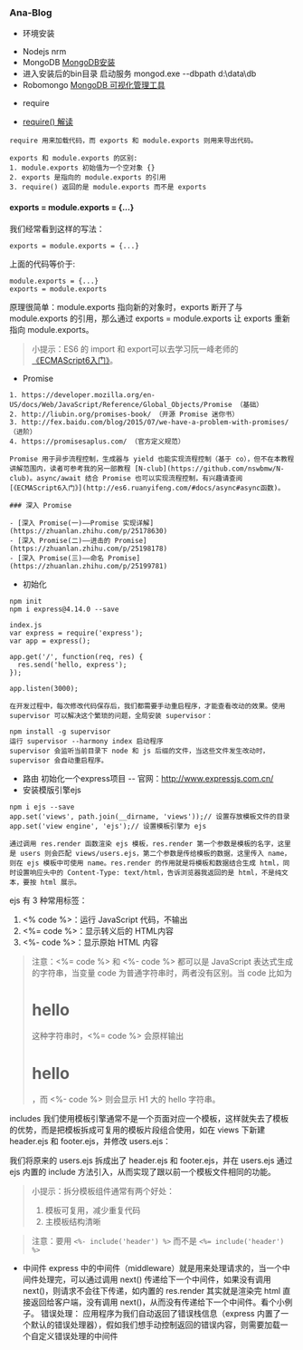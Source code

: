 ### Ana-Blog
- 环境安装
 + Nodejs nrm 
 + MongoDB [MongoDB安装](https://www.mongodb.com/download-center?jmp=nav) 
 + 进入安装后的bin目录 启动服务 mongod.exe --dbpath d:\data\db
 + Robomongo [MongoDB 可视化管理工具](https://robomongo.org/download) 
- require
 + [require() 解读](http://www.ruanyifeng.com/blog/2015/05/require.html)    
 ```
 require 用来加载代码，而 exports 和 module.exports 则用来导出代码。

exports 和 module.exports 的区别:
1. module.exports 初始值为一个空对象 {}
2. exports 是指向的 module.exports 的引用
3. require() 返回的是 module.exports 而不是 exports
 ```
#### exports = module.exports = {...}

我们经常看到这样的写法：
```
exports = module.exports = {...}
```
上面的代码等价于:
```
module.exports = {...}
exports = module.exports
```
原理很简单：module.exports 指向新的对象时，exports 断开了与 module.exports 的引用，那么通过 exports = module.exports 让 exports 重新指向 module.exports。

> 小提示：ES6 的 import 和 export可以去学习阮一峰老师的[《ECMAScript6入门》](http://es6.ruanyifeng.com/)。

- Promise
```
1. https://developer.mozilla.org/en-US/docs/Web/JavaScript/Reference/Global_Objects/Promise （基础）
2. http://liubin.org/promises-book/ （开源 Promise 迷你书）
3. http://fex.baidu.com/blog/2015/07/we-have-a-problem-with-promises/ （进阶）
4. https://promisesaplus.com/ （官方定义规范）

Promise 用于异步流程控制，生成器与 yield 也能实现流程控制（基于 co），但不在本教程讲解范围内，读者可参考我的另一部教程 [N-club](https://github.com/nswbmw/N-club)。async/await 结合 Promise 也可以实现流程控制，有兴趣请查阅 [《ECMAScript6入门》](http://es6.ruanyifeng.com/#docs/async#async函数)。

### 深入 Promise

- [深入 Promise(一)——Promise 实现详解](https://zhuanlan.zhihu.com/p/25178630)
- [深入 Promise(二)——进击的 Promise](https://zhuanlan.zhihu.com/p/25198178)
- [深入 Promise(三)——命名 Promise](https://zhuanlan.zhihu.com/p/25199781)
```

- 初始化
```
npm init 
npm i express@4.14.0 --save

index.js
var express = require('express');
var app = express();

app.get('/', function(req, res) {
  res.send('hello, express');
});

app.listen(3000);

在开发过程中，每次修改代码保存后，我们都需要手动重启程序，才能查看改动的效果。使用 supervisor 可以解决这个繁琐的问题，全局安装 supervisor：

npm install -g supervisor
运行 supervisor --harmony index 启动程序
supervisor 会监听当前目录下 node 和 js 后缀的文件，当这些文件发生改动时，supervisor 会自动重启程序。

```

- 路由
初始化一个express项目 -- 官网：http://www.expressjs.com.cn/
- 安装模版引擎ejs 
```
npm i ejs --save
app.set('views', path.join(__dirname, 'views'));// 设置存放模板文件的目录
app.set('view engine', 'ejs');// 设置模板引擎为 ejs

通过调用 res.render 函数渲染 ejs 模板，res.render 第一个参数是模板的名字，这里是 users 则会匹配 views/users.ejs，第二个参数是传给模板的数据，这里传入 name，则在 ejs 模板中可使用 name。res.render 的作用就是将模板和数据结合生成 html，同时设置响应头中的 Content-Type: text/html，告诉浏览器我返回的是 html，不是纯文本，要按 html 展示。
```

ejs 有 3 种常用标签：
1. <% code %>：运行 JavaScript 代码，不输出
2. <%= code %>：显示转义后的 HTML内容
3. <%- code %>：显示原始 HTML 内容

>注意：<%= code %> 和 <%- code %> 都可以是 JavaScript 表达式生成的字符串，当变量 code 为普通字符串时，两者没有区别。当 code 比如为 <h1>hello</h1> 这种字符串时，<%= code %> 会原样输出 <h1>hello</h1>，而 <%- code %> 则会显示 H1 大的 hello 字符串。

includes
我们使用模板引擎通常不是一个页面对应一个模板，这样就失去了模板的优势，而是把模板拆成可复用的模板片段组合使用，如在 views 下新建 header.ejs 和 footer.ejs，并修改 users.ejs：

我们将原来的 users.ejs 拆成出了 header.ejs 和 footer.ejs，并在 users.ejs 通过 ejs 内置的 include 方法引入，从而实现了跟以前一个模板文件相同的功能。

> 小提示：拆分模板组件通常有两个好处：
>
> 1. 模板可复用，减少重复代码
> 2. 主模板结构清晰

> 注意：要用 `<%- include('header') %>` 而不是 `<%= include('header') %>`

- 中间件
express 中的中间件（middleware）就是用来处理请求的，当一个中间件处理完，可以通过调用 next() 传递给下一个中间件，如果没有调用 next()，则请求不会往下传递，如内置的 res.render 其实就是渲染完 html 直接返回给客户端，没有调用 next()，从而没有传递给下一个中间件。看个小例子。
错误处理：
应用程序为我们自动返回了错误栈信息（express 内置了一个默认的错误处理器），假如我们想手动控制返回的错误内容，则需要加载一个自定义错误处理的中间件